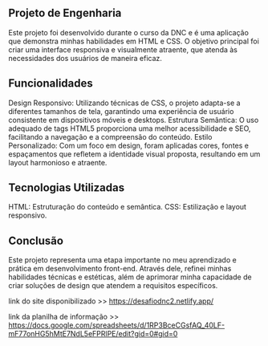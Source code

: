 ## Projeto de Engenharia

Este projeto foi desenvolvido durante o curso da DNC e é uma aplicação que demonstra minhas habilidades em HTML e CSS. O objetivo principal foi criar uma interface responsiva e visualmente atraente, que atenda às necessidades dos usuários de maneira eficaz.

## Funcionalidades
Design Responsivo: Utilizando técnicas de CSS, o projeto adapta-se a diferentes tamanhos de tela, garantindo uma experiência de usuário consistente em dispositivos móveis e desktops.
Estrutura Semântica: O uso adequado de tags HTML5 proporciona uma melhor acessibilidade e SEO, facilitando a navegação e a compreensão do conteúdo.
Estilo Personalizado: Com um foco em design, foram aplicadas cores, fontes e espaçamentos que refletem a identidade visual proposta, resultando em um layout harmonioso e atraente.

## Tecnologias Utilizadas
HTML: Estruturação do conteúdo e semântica.
CSS: Estilização e layout responsivo.

## Conclusão
Este projeto representa uma etapa importante no meu aprendizado e prática em desenvolvimento front-end. Através dele, refinei minhas habilidades técnicas e estéticas, além de aprimorar minha capacidade de criar soluções de design que atendem a requisitos específicos.



link do site disponibilizado >> https://desafiodnc2.netlify.app/

link da planilha de informação >> https://docs.google.com/spreadsheets/d/1RP3BceCGsfAQ_40LF-mF77onHG5hMtE7NdL5eFPRlPE/edit?gid=0#gid=0

